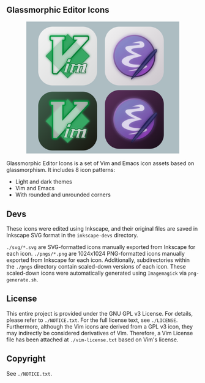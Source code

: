 ## Glassmorphic Editor Icons

<div align="center">
<img src="./assets/editor-glassmorphic.png" width="400" />
</div>

Glassmorphic Editor Icons is a set of Vim and Emacs icon assets based on glassmorphism.
It includes 8 icon patterns:

- Light and dark themes
- Vim and Emacs
- With rounded and unrounded corners

## Devs

These icons were edited using Inkscape, and their original files are saved in Inkscape SVG format in the `inkscape-devs` directory.

`./svg/*.svg` are SVG-formatted icons manually exported from Inkscape for each icon.
`./pngs/*.png` are 1024x1024 PNG-formatted icons manually exported from Inkscape for each icon. Additionally, subdirectories within the `./pngs` directory contain scaled-down versions of each icon. These scaled-down icons were automatically generated using `Imagemagick` via `png-generate.sh`.

## License

This entire project is provided under the GNU GPL v3 License. For details, please refer to `./NOTICE.txt`. For the full license text, see `./LICENSE`.
Furthermore, although the Vim icons are derived from a GPL v3 icon, they may indirectly be considered derivatives of Vim. Therefore, a Vim License file has been attached at `./vim-license.txt` based on Vim's license.

## Copyright

See `./NOTICE.txt`.
